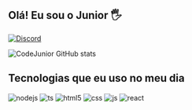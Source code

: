 ## Olá! Eu sou o Junior 🖐️

[![Discord](https://img.shields.io/badge/Discord-7289DA?style=for-the-badge&logo=discord&logoColor=white)](https://discord.io/varletdev)

![CodeJunior GitHub stats](https://github-readme-stats.vercel.app/api?username=CodeJunior-Varlet&show_icons=true&theme=onedark&count_private=true)

## Tecnologias que eu uso no meu dia

<div style="display: inline_block">
<img align="center" alt="nodejs" src="https://img.shields.io/badge/Node.js-43853D?style=for-the-badge&logo=node.js&logoColor=white" />
 <img align="center" alt="ts" src="https://img.shields.io/badge/TypeScript-007ACC?style=for-the-badge&logo=typescript&logoColor=white" />
  <img align="center" alt="html5" src="https://img.shields.io/badge/HTML5-E34F26?style=for-the-badge&logo=html5&logoColor=white" />
  <img align="center" alt="css" src="https://img.shields.io/badge/CSS3-1572B6?style=for-the-badge&logo=css3&logoColor=white" />
  <img align="center" alt="js" src="https://img.shields.io/badge/JavaScript-F7DF1E?style=for-the-badge&logo=javascript&logoColor=black" />
  <img align="center" alt="react" src="https://img.shields.io/badge/React-20232A?style=for-the-badge&logo=react&logoColor=61DAFB" />
  <img align="center" alt="ts" src="[https://img.shields.io/badge/React-20232A?style=for-the-badge&logo=react&logoColor=61DAFB]
</div><br/>

Apaixonado por tecnologia, educação e por mudar a vida das pessoas através da programação.
